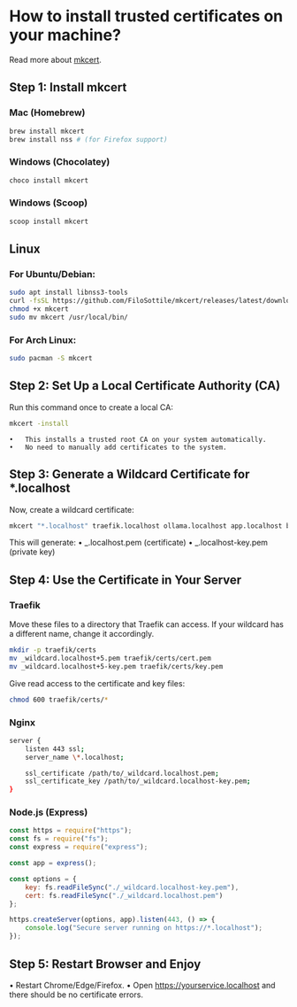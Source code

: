 # How to install trusted certificates on your machine?

Read more about [mkcert](https://github.com/FiloSottile/mkcert).

## Step 1: Install mkcert

### Mac (Homebrew)

```sh
brew install mkcert
brew install nss # (for Firefox support)
```

### Windows (Chocolatey)

```sh
choco install mkcert
```

### Windows (Scoop)

```sh
scoop install mkcert
```

## Linux

### For Ubuntu/Debian:

```sh
sudo apt install libnss3-tools
curl -fsSL https://github.com/FiloSottile/mkcert/releases/latest/download/mkcert-$(uname -s)-$(uname -m) -o mkcert
chmod +x mkcert
sudo mv mkcert /usr/local/bin/
```

### For Arch Linux:

```sh
sudo pacman -S mkcert
```

## Step 2: Set Up a Local Certificate Authority (CA)

Run this command once to create a local CA:

```sh
mkcert -install
```

    •	This installs a trusted root CA on your system automatically.
    •	No need to manually add certificates to the system.

## Step 3: Generate a Wildcard Certificate for \*.localhost

Now, create a wildcard certificate:

```sh
mkcert "*.localhost" traefik.localhost ollama.localhost app.localhost backend.localhost postgres.localhost
```

This will generate:
• _.localhost.pem (certificate)
• _.localhost-key.pem (private key)

## Step 4: Use the Certificate in Your Server

### Traefik

Move these files to a directory that Traefik can access.
If your wildcard has a different name, change it accordingly.

```sh
mkdir -p traefik/certs
mv _wildcard.localhost+5.pem traefik/certs/cert.pem
mv _wildcard.localhost+5-key.pem traefik/certs/key.pem
```

Give read access to the certificate and key files:

```sh
chmod 600 traefik/certs/*
```

### Nginx

```sh
server {
    listen 443 ssl;
    server_name \*.localhost;

    ssl_certificate /path/to/_wildcard.localhost.pem;
    ssl_certificate_key /path/to/_wildcard.localhost-key.pem;
}
```

### Node.js (Express)

```javascript
const https = require("https");
const fs = require("fs");
const express = require("express");

const app = express();

const options = {
    key: fs.readFileSync("./_wildcard.localhost-key.pem"),
    cert: fs.readFileSync("./_wildcard.localhost.pem")
};

https.createServer(options, app).listen(443, () => {
    console.log("Secure server running on https://*.localhost");
});
```

## Step 5: Restart Browser and Enjoy

• Restart Chrome/Edge/Firefox.
• Open https://yourservice.localhost and there should be no certificate errors.
